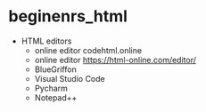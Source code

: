 # beginenrs_html

- HTML editors
  - online editor codehtml.online
  - online editor https://html-online.com/editor/
  - BlueGriffon
  - Visual Studio Code
  - Pycharm
  - Notepad++ 
